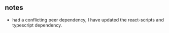 ## notes

- had a conflicting peer dependency, I have updated the react-scripts and typescript dependency.